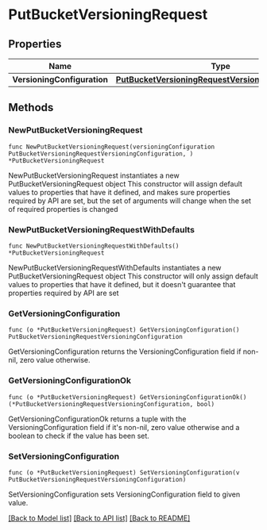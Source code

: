 # PutBucketVersioningRequest

## Properties

Name | Type | Description | Notes
------------ | ------------- | ------------- | -------------
**VersioningConfiguration** | [**PutBucketVersioningRequestVersioningConfiguration**](PutBucketVersioningRequestVersioningConfiguration.md) |  | 

## Methods

### NewPutBucketVersioningRequest

`func NewPutBucketVersioningRequest(versioningConfiguration PutBucketVersioningRequestVersioningConfiguration, ) *PutBucketVersioningRequest`

NewPutBucketVersioningRequest instantiates a new PutBucketVersioningRequest object
This constructor will assign default values to properties that have it defined,
and makes sure properties required by API are set, but the set of arguments
will change when the set of required properties is changed

### NewPutBucketVersioningRequestWithDefaults

`func NewPutBucketVersioningRequestWithDefaults() *PutBucketVersioningRequest`

NewPutBucketVersioningRequestWithDefaults instantiates a new PutBucketVersioningRequest object
This constructor will only assign default values to properties that have it defined,
but it doesn't guarantee that properties required by API are set

### GetVersioningConfiguration

`func (o *PutBucketVersioningRequest) GetVersioningConfiguration() PutBucketVersioningRequestVersioningConfiguration`

GetVersioningConfiguration returns the VersioningConfiguration field if non-nil, zero value otherwise.

### GetVersioningConfigurationOk

`func (o *PutBucketVersioningRequest) GetVersioningConfigurationOk() (*PutBucketVersioningRequestVersioningConfiguration, bool)`

GetVersioningConfigurationOk returns a tuple with the VersioningConfiguration field if it's non-nil, zero value otherwise
and a boolean to check if the value has been set.

### SetVersioningConfiguration

`func (o *PutBucketVersioningRequest) SetVersioningConfiguration(v PutBucketVersioningRequestVersioningConfiguration)`

SetVersioningConfiguration sets VersioningConfiguration field to given value.



[[Back to Model list]](../README.md#documentation-for-models) [[Back to API list]](../README.md#documentation-for-api-endpoints) [[Back to README]](../README.md)


